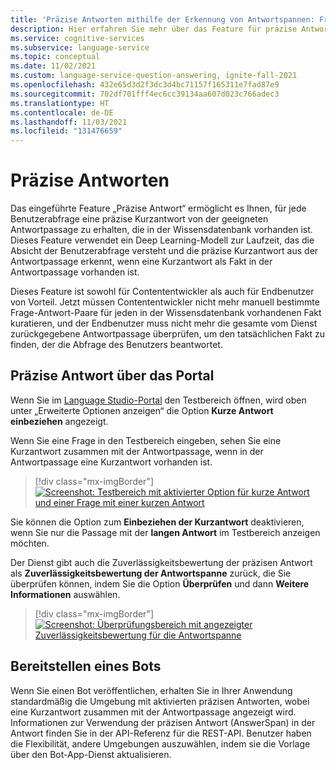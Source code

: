 ```yaml
---
title: 'Präzise Antworten mithilfe der Erkennung von Antwortspannen: Fragen und Antworten'
description: Hier erfahren Sie mehr über das Feature für präzise Antworten, das in Fragen und Antworten verfügbar ist.
ms.service: cognitive-services
ms.subservice: language-service
ms.topic: conceptual
ms.date: 11/02/2021
ms.custom: language-service-question-answering, ignite-fall-2021
ms.openlocfilehash: 432e65d3d2f3dc3d4bc71157f165311e7fad87e9
ms.sourcegitcommit: 702df701fff4ec6cc39134aa607d023c766adec3
ms.translationtype: HT
ms.contentlocale: de-DE
ms.lasthandoff: 11/03/2021
ms.locfileid: "131476659"
---
```

# <a name="precise-answering"></a>Präzise Antworten

Das eingeführte Feature „Präzise Antwort“ ermöglicht es Ihnen, für jede Benutzerabfrage eine präzise Kurzantwort von der geeigneten Antwortpassage zu erhalten, die in der Wissensdatenbank vorhanden ist. Dieses Feature verwendet ein Deep Learning-Modell zur Laufzeit, das die Absicht der Benutzerabfrage versteht und die präzise Kurzantwort aus der Antwortpassage erkennt, wenn eine Kurzantwort als Fakt in der Antwortpassage vorhanden ist.

Dieses Feature ist sowohl für Contententwickler als auch für Endbenutzer von Vorteil. Jetzt müssen Contententwickler nicht mehr manuell bestimmte Frage-Antwort-Paare für jeden in der Wissensdatenbank vorhandenen Fakt kuratieren, und der Endbenutzer muss nicht mehr die gesamte vom Dienst zurückgegebene Antwortpassage überprüfen, um den tatsächlichen Fakt zu finden, der die Abfrage des Benutzers beantwortet.

## <a name="precise-answering-via-the-portal"></a>Präzise Antwort über das Portal

Wenn Sie im [Language Studio-Portal](https://aka.ms/languageStudio) den Testbereich öffnen, wird oben unter „Erweiterte Optionen anzeigen“ die Option **Kurze Antwort einbeziehen** angezeigt.

Wenn Sie eine Frage in den Testbereich eingeben, sehen Sie eine Kurzantwort zusammen mit der Antwortpassage, wenn in der Antwortpassage eine Kurzantwort vorhanden ist.

>[!div class="mx-imgBorder"]
>[![Screenshot: Testbereich mit aktivierter Option für kurze Antwort und einer Frage mit einer kurzen Antwort](../media/precise-answering/short-answer.png)](../media/precise-answering/short-answer.png#lightbox)

Sie können die Option zum **Einbeziehen der Kurzantwort** deaktivieren, wenn Sie nur die Passage mit der **langen Antwort** im Testbereich anzeigen möchten.

Der Dienst gibt auch die Zuverlässigkeitsbewertung der präzisen Antwort als **Zuverlässigkeitsbewertung der Antwortspanne** zurück, die Sie überprüfen können, indem Sie die Option **Überprüfen** und dann **Weitere Informationen** auswählen.

>[!div class="mx-imgBorder"]
>[![Screenshot: Überprüfungsbereich mit angezeigter Zuverlässigkeitsbewertung für die Antwortspanne](../media/precise-answering/answer-confidence-score.png)](../media/precise-answering/answer-confidence-score.png#lightbox)

## <a name="deploying-a-bot"></a>Bereitstellen eines Bots

Wenn Sie einen Bot veröffentlichen, erhalten Sie in Ihrer Anwendung standardmäßig die Umgebung mit aktivierten präzisen Antworten, wobei eine Kurzantwort zusammen mit der Antwortpassage angezeigt wird. Informationen zur Verwendung der präzisen Antwort (AnswerSpan) in der Antwort finden Sie in der API-Referenz für die REST-API. Benutzer haben die Flexibilität, andere Umgebungen auszuwählen, indem sie die Vorlage über den Bot-App-Dienst aktualisieren.

